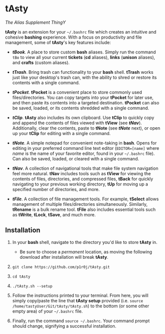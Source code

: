 # tAsty

*The Alias Supplement ThingY*

**tAsty** is an extension for your `~/.bashrc` file which creates an intuitive and cohesive **bashing** experience. With a focus on productivity and file management, some of **tAsty**'s key features include:

*   ***tBook***. A place to store custom **bash** aliases. Simply run the command `tBo` to view all your current **tickets** (**cd** aliases), **links** (**unison** aliases), and **crafts** (custom aliases).

*   ***tTrash***. Bring trash can functionality to your **bash** shell. **tTrash** works just like your desktop's trash can, with the ability to shred or restore its contents with a single command.

*   ***tPocket***. **tPocket** is a convenient place to store commonly used files/directories. You can copy targets into your **tPocket** for later use, and then paste its contents into a targeted destination. **tPocket** can also be saved, loaded, or its contents shredded with a single command.

*   ***tClip***. **tAsty** also includes its own clipboard. Use **tClip** to quickly copy and append the contents of files viewed with **tView** (see ***tNav***). Additionally, clear the contents, paste to **tNote** (see ***tNote*** next), or open up your **tClip** for editing with a single command.

*   ***tNote***. A simple notepad for convenient note-taking in **bash**. Opens for editing in your preferred command line text editor (`EDITOR=[name]` where *name* is the name of your favorite editor, found in your `~/.bashrc` file). Can also be saved, loaded, or cleared with a single command.

*   ***tNav***. A collection of navigational tools that make file system navigation feel more natural. **tNav** includes tools such as **tView** for viewing the contents of files, directories, and compressed files, **tBack** for quickly navigating to your previous working directory, **tUp** for moving up a specified number of directories, and more.

* ***tFile***. A collection of file management tools. For example, **tSelect** allows management of multiple files/directories simultaneously. Similarly, **tRename** is a bulk rename tool. **tFile** also includes essential tools such as **tWrite**, **tLock**, **tSave**, and much more.

## Installation

1.  In your **bash** shell, navigate to the directory you'd like to store **tAsty** in.

    *   Be sure to choose a *permanent* location, as moving the following download after installation will break **tAsty**.

1.  `git clone https://github.com/p1r0j/tAsty.git`

2.  `cd tAsty`

3.  `./tAsty.sh --setup`

4.  Follow the instructions printed to your terminal. From here, you will simply copy/paste the line that **tAsty setup** provided (i.e. `source /home/tastyUser/Git/tAsty/tAsty.sh`) to the bottom (or some other empty area) of your `~/.bashrc` file.

5.  Finally, run the command `source ~/.bashrc`. Your command prompt should change, signifying a successful installation.

